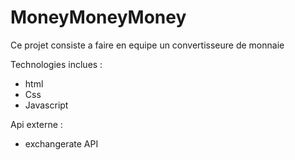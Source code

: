 # MoneyMoneyMoney

Ce projet consiste a faire en equipe un convertisseure de monnaie

Technologies inclues :

- html
- Css
- Javascript

Api externe :

- exchangerate API